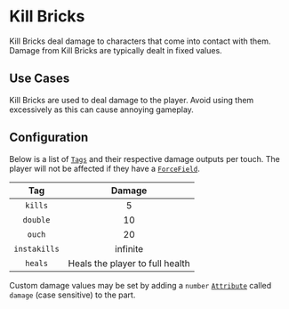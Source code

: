 # Kill Bricks

Kill Bricks deal damage to characters that come into contact with them. Damage from Kill Bricks are typically dealt in fixed values.

## Use Cases

Kill Bricks are used to deal damage to the player. Avoid using them excessively as this can cause annoying gameplay.

## Configuration

Below is a list of [`Tags`](https://create.roblox.com/docs/reference/engine/classes/CollectionService) and their respective damage outputs per touch.
The player will not be affected if they have a [`ForceField`](https://create.roblox.com/docs/reference/engine/classes/ForceField).

| Tag | Damage |
|:-----:|:--------:|
| `kills` | 5 |
| `double` | 10 |
| `ouch` | 20 |
| `instakills`| infinite |
| `heals` | Heals the player to full health |  

Custom damage values may be set by adding a `number` [`Attribute`](https://create.roblox.com/docs/scripting/attributes) called `damage` (case sensitive) to the part.
